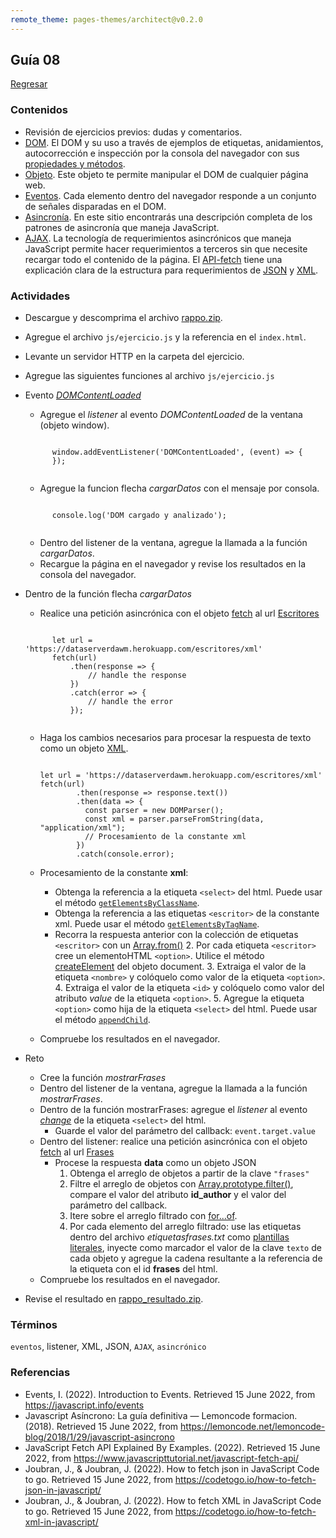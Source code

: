 ```yaml
---
remote_theme: pages-themes/architect@v0.2.0
---
```


## Guía 08

[Regresar](/DAWM/)

### Contenidos

* Revisión de ejercicios previos: dudas y comentarios.
* [DOM](https://javascript.info/dom-nodes). El DOM y su uso a través de ejemplos de etiquetas, anidamientos, autocorrección e inspección por la consola del navegador con sus [propiedades y métodos](https://developer.mozilla.org/es/docs/Web/API/Document).
* [Objeto](https://javascript.info/dom-navigation). Este objeto te permite manipular el DOM de cualquier página web.
* [Eventos](https://javascript.info/events). Cada elemento dentro del navegador responde a un conjunto de señales disparadas en el DOM.
* [Asincronía](https://lemoncode.net/lemoncode-blog/2018/1/29/javascript-asincrono). En este sitio encontrarás una descripción completa de los patrones de asincronía que maneja JavaScript.
* [AJAX](https://www.espai.es/blog/2019/07/ajax-con-fetch-api/). La tecnología de requerimientos asincrónicos que maneja JavaScript permite hacer requerimientos a terceros sin que necesite recargar todo el contenido de la página. El [API-fetch](https://www.javascripttutorial.net/javascript-fetch-api/) tiene una explicación clara de la estructura para requerimientos de [JSON](https://codetogo.io/how-to-fetch-json-in-javascript/) y [XML](https://codetogo.io/how-to-fetch-xml-in-javascript/).


### Actividades

* Descargue y descomprima el archivo [rappo.zip](../ejercicios/rappo.zip).
* Agregue el archivo `js/ejercicio.js` y la referencia en el `index.html`.
* Levante un servidor HTTP en la carpeta del ejercicio.
* Agregue las siguientes funciones al archivo `js/ejercicio.js` 
* Evento [_DOMContentLoaded_](https://developer.mozilla.org/en-US/docs/Web/API/Window/DOMContentLoaded_event)
	+ Agregue el *listener* al evento *DOMContentLoaded* de la ventana (objeto window).

	<pre><code>
		window.addEventListener('DOMContentLoaded', (event) => {
		});
	</code></pre>

	+ Agregue la funcion flecha *cargarDatos* con el mensaje por consola.
	<pre><code>
		console.log('DOM cargado y analizado');
	</code></pre>
	+ Dentro del listener de la ventana, agregue la llamada a la función *cargarDatos*.
	+ Recargue la página en el navegador y revise los resultados en la consola del navegador.

* Dentro de la función flecha *cargarDatos*
	+ Realice una petición asincrónica con el objeto [fetch](https://www.javascripttutorial.net/javascript-fetch-api/) al url <a href="https://dataserverdawm.herokuapp.com/escritores/xml">Escritores</a>

	<pre><code>
		let url = 'https://dataserverdawm.herokuapp.com/escritores/xml'
		fetch(url)
		    .then(response => {
		        // handle the response
		    })
		    .catch(error => {
		        // handle the error
		    });
	</code></pre>

	+ Haga los cambios necesarios para procesar la respuesta de texto como un objeto [XML](https://codetogo.io/how-to-fetch-xml-in-javascript/).

	  <pre><code>
	  let url = 'https://dataserverdawm.herokuapp.com/escritores/xml'
	  fetch(url)
			  .then(response => response.text())
			  .then(data => {
			    const parser = new DOMParser();
			    const xml = parser.parseFromString(data, "application/xml");
			    // Procesamiento de la constante xml
			  })
			  .catch(console.error);
	  </code></pre>

	+ Procesamiento de la constante **xml**:
		- Obtenga la referencia a la etiqueta `<select>` del html. Puede usar el método [`getElementsByClassName`](https://developer.mozilla.org/en-US/docs/Web/API/Document/getElementsByClassName).
		- Obtenga la referencia a las etiquetas `<escritor>` de la constante xml. Puede usar el método [`getElementsByTagName`](https://developer.mozilla.org/es/docs/Web/API/Document/getElementsByTagName).
		- Recorra la respuesta anterior con la colección de etiquetas `<escritor>` con un [Array.from()](https://www.geeksforgeeks.org/htmlcollection-for-loop/) 
			2. Por cada etiqueta `<escritor>` cree un elementoHTML `<option>`. Utilice el método [createElement](https://developer.mozilla.org/en-US/docs/Web/API/Document/createElement) del objeto document.
			3. Extraiga el valor de la etiqueta `<nombre>` y colóquelo como valor de la etiqueta `<option>`.
			4. Extraiga el valor de la etiqueta `<id>` y colóquelo como valor del atributo *value* de la etiqueta `<option>`.
			5. Agregue la etiqueta `<option>` como hija de la etiqueta `<select>` del html. Puede usar el método [`appendChild`](https://developer.mozilla.org/es/docs/Web/API/Node/appendChild).
	+ Compruebe los resultados en el navegador.


* Reto
	+ Cree la función *mostrarFrases*
	+ Dentro del listener de la ventana, agregue la llamada a la función *mostrarFrases*.
	+ Dentro de la función mostrarFrases: agregue el *listener* al evento [*change*](https://developer.mozilla.org/en-US/docs/Web/API/HTMLElement/change_event) de la etiqueta `<select>` del html.
		- Guarde el valor del parámetro del callback: `event.target.value`
	+ Dentro del listener: realice una petición asincrónica con el objeto [fetch](https://codetogo.io/how-to-fetch-json-in-javascript/) al url <a href="https://dataserverdawm.herokuapp.com/escritores/frases">Frases</a>
	  - Procese la respuesta **data** como un objeto JSON
	  	1. Obtenga el arreglo de objetos a partir de la clave `"frases"`
	  	2. Filtre el arreglo de objetos con [Array.prototype.filter()](https://developer.mozilla.org/en-US/docs/Web/JavaScript/Reference/Global_Objects/Array/filter), compare el valor del atributo **id_author** y el valor del parámetro del callback.
		3. Itere sobre el arreglo filtrado con [for...of](https://developer.mozilla.org/es/docs/Web/JavaScript/Reference/Statements/for...of).
		4. Por cada elemento del arreglo filtrado: use las etiquetas dentro del archivo _etiquetasfrases.txt_ como [plantillas literales](https://developer.mozilla.org/es/docs/Web/JavaScript/Reference/Template_literals), inyecte como marcador el valor de la clave `texto` de cada objeto y agregue la cadena resultante a la referencia de la etiqueta con el id **frases** del html.
	+ Compruebe los resultados en el navegador.

* Revise el resultado en [rappo_resultado.zip](../ejercicios/rappo_resultado.zip).

### Términos

`eventos`, listener, XML, JSON, `AJAX`, `asincrónico`

### Referencias

* Events, I. (2022). Introduction to Events. Retrieved 15 June 2022, from https://javascript.info/events
* Javascript Asíncrono: La guía definitiva — Lemoncode formacion. (2018). Retrieved 15 June 2022, from https://lemoncode.net/lemoncode-blog/2018/1/29/javascript-asincrono
* JavaScript Fetch API Explained By Examples. (2022). Retrieved 15 June 2022, from https://www.javascripttutorial.net/javascript-fetch-api/
* Joubran, J., & Joubran, J. (2022). How to fetch json in JavaScript Code to go. Retrieved 15 June 2022, from https://codetogo.io/how-to-fetch-json-in-javascript/
* Joubran, J., & Joubran, J. (2022). How to fetch XML in JavaScript Code to go. Retrieved 15 June 2022, from https://codetogo.io/how-to-fetch-xml-in-javascript/